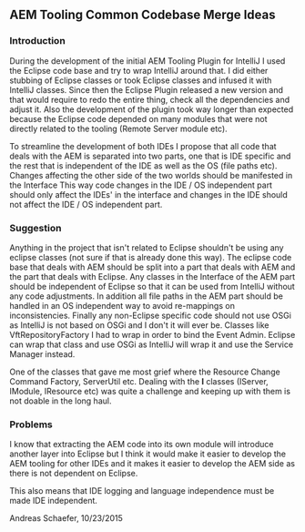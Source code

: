 ## AEM Tooling Common Codebase Merge Ideas

### Introduction

During the development of the initial AEM Tooling Plugin for IntelliJ I used the Eclipse code base and try to wrap IntelliJ around that. I did either stubbing of Eclipse classes or took Eclipse classes and infused it with IntelliJ classes.
Since then the Eclipse Plugin released a new version and that would require to redo the entire thing, check all the dependencies and adjust it. Also the development of the plugin took way longer than expected because the Eclipse code depended on many modules that were not directly related to the tooling (Remote Server module etc).

To streamline the development of both IDEs I propose that all code that deals with the AEM is separated into two parts, one that is IDE specific and the rest that is independent of the IDE as well as the OS (file paths etc). Changes affecting the other side of the two worlds should be manifested in the Interface
This way code changes in the IDE / OS independent part should only affect the IDEs' in the interface and changes in the IDE should not affect the IDE / OS independent part.

### Suggestion

Anything in the project that isn't related to Eclipse shouldn't be using any eclipse classes (not sure if that is already done this way).
The eclipse code base that deals with AEM should be split into a part that deals with AEM and the part that deals with Eclipse. Any classes in the Interface of the AEM part should be independent of Eclipse so that it can be used from IntelliJ without any code adjustments.
In addition all file paths in the AEM part should be handled in an OS independent way to avoid re-mappings on inconsistencies.
Finally any non-Eclipse specific code should not use OSGi as IntelliJ is not based on OSGi and I don't it will ever be. Classes like VftRepositoryFactory I had to wrap in order to bind the Event Admin. Eclipse can wrap that class and use OSGi as IntelliJ will wrap it and use the Service Manager instead.

One of the classes that gave me most grief where the Resource Change Command Factory, ServerUtil etc. Dealing with the **I** classes (IServer, IModule, IResource etc) was quite a challenge and keeping up with them is not doable in the long haul.

### Problems

I know that extracting the AEM code into its own module will introduce another layer into Eclipse but I think it would make it easier to develop the AEM tooling for other IDEs and it makes it easier to develop the AEM side as there is not dependent on Eclipse.

This also means that IDE logging and language independence must be made IDE independent. 

Andreas Schaefer, 10/23/2015